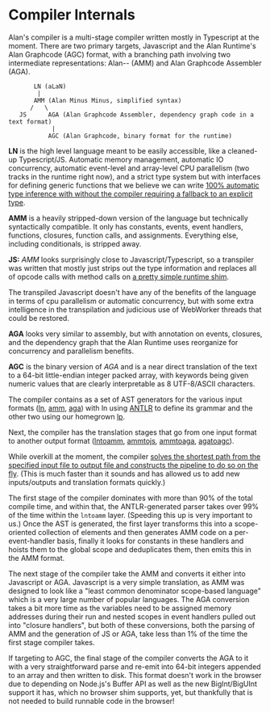 # Compiler Internals

Alan's compiler is a multi-stage compiler written mostly in Typescript at the moment. There are two primary targets, Javascript and the Alan Runtime's Alan Graphcode (AGC) format, with a branching path involving two intermediate representations: Alan-- (AMM) and Alan Graphcode Assembler (AGA).

```
       LN (aLaN)
        |
       AMM (Alan Minus Minus, simplified syntax)
      /   \
   JS      AGA (Alan Graphcode Assembler, dependency graph code in a text format)
            |
           AGC (Alan Graphcode, binary format for the runtime)
```

**LN** is the high level language meant to be easily accessible, like a cleaned-up Typescript/JS. Automatic memory management, automatic IO concurrency, automatic event-level and array-level CPU parallelism (two tracks in the runtime right now), and a strict type system but with interfaces for defining generic functions that we believe we can write [100% automatic type inference with without the compiler requiring a fallback to an explicit type](https://github.com/alantech/alan/blob/main/rfcs/006%20-%20Automatic%20Argument%20Interfaces%20RFC.md).

**AMM** is a heavily stripped-down version of the language but technically syntactically compatible. It only has constants, events, event handlers, functions, closures, function calls, and assignments. Everything else, including conditionals, is stripped away.

**JS:** *AMM* looks surprisingly close to Javascript/Typescript, so a transpiler was written that mostly just strips out the type information and replaces all of opcode calls with method calls on [a pretty simple runtime shim](https://github.com/alantech/alan/blob/main/js-runtime/index.js).

The transpiled Javascript doesn't have any of the benefits of the language in terms of cpu parallelism or automatic concurrency, but with some extra intelligence in the transpilation and judicious use of WebWorker threads that could be restored.

**AGA** looks very similar to assembly, but with annotation on events, closures, and the dependency graph that the Alan Runtime uses reorganize for concurrency and parallelism benefits.

**AGC** is the binary version of *AGA* and is a near direct translation of the text to a 64-bit little-endian integer packed array, with keywords being given numeric values that are clearly interpretable as 8 UTF-8/ASCII characters.

The compiler contains as a set of AST generators for the various input formats ([ln](https://github.com/alantech/alan/tree/main/compiler/src/ln), [amm](https://github.com/alantech/alan/blob/main/compiler/src/amm.ts), [aga](https://github.com/alantech/alan/blob/main/compiler/src/aga.ts)) with ln using [ANTLR](https://www.antlr.org/) to define its grammar and the other two using our homegrown [lp](https://github.com/alantech/alan/blob/main/compiler/src/lp.ts).

Next, the compiler has the translation stages that go from one input format to another output format ([lntoamm](https://github.com/alantech/alan/tree/main/compiler/src/lntoamm), [ammtojs](https://github.com/alantech/alan/blob/main/compiler/src/ammtojs.ts), [ammtoaga](https://github.com/alantech/alan/blob/main/compiler/src/ammtoaga.ts), [agatoagc](https://github.com/alantech/alan/blob/main/compiler/src/agatoagc.ts)).

While overkill at the moment, the compiler [solves the shortest path from the specified input file to output file and constructs the pipeline to do so on the fly](https://github.com/alantech/alan/blob/main/compiler/src/pipeline.ts). (This is much faster than it sounds and has allowed us to add new inputs/outputs and translation formats quickly.)

The first stage of the compiler dominates with more than 90% of the total compile time, and within that, the ANTLR-generated parser takes over 99% of the time within the `lntoamm` layer. (Speeding this up is very important to us.) Once the AST is generated, the first layer transforms this into a scope-oriented collection of elements and then generates AMM code on a per-event-handler basis, finally it looks for constants in these handlers and hoists them to the global scope and deduplicates them, then emits this in the AMM format.

The next stage of the compiler take the AMM and converts it either into Javascript or AGA. Javascript is a very simple translation, as AMM was designed to look like a "least common denominator scope-based language" which is a very large number of popular languages. The AGA conversion takes a bit more time as the variables need to be assigned memory addresses during their run and nested scopes in event handlers pulled out into "closure handlers", but both of these conversions, both the parsing of AMM and the generation of JS or AGA, take less than 1% of the time the first stage compiler takes.

If targeting to AGC, the final stage of the compiler converts the AGA to it with a very straightforward parse and re-emit into 64-bit integers appended to an array and then written to disk. This format doesn't work in the browser due to depending on Node.js's Buffer API as well as the new BigInt/BigUInt support it has, which no browser shim supports, yet, but thankfully that is not needed to build runnable code in the browser!

